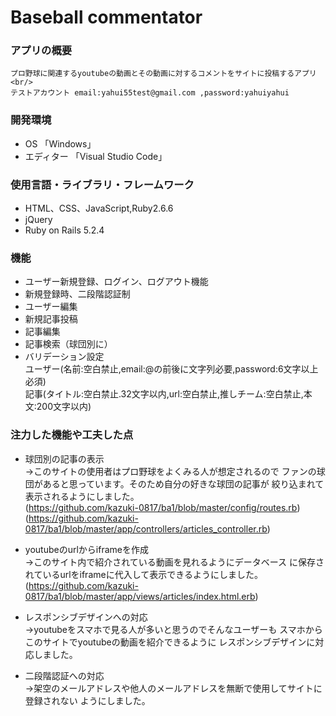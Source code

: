 # Baseball commentator

### アプリの概要
    プロ野球に関連するyoutubeの動画とその動画に対するコメントをサイトに投稿するアプリ<br/>
    テストアカウント email:yahui55test@gmail.com ,password:yahuiyahui

### 開発環境
* OS 「Windows」
* エディター 「Visual Studio Code」

### 使用言語・ライブラリ・フレームワーク
* HTML、CSS、JavaScript,Ruby2.6.6
* jQuery
* Ruby on Rails 5.2.4

### 機能
* ユーザー新規登録、ログイン、ログアウト機能
* 新規登録時、二段階認証制
* ユーザー編集
* 新規記事投稿
* 記事編集
* 記事検索（球団別に）
* バリデーション設定
        <br/>ユーザー(名前:空白禁止,email:@の前後に文字列必要,password:6文字以上必須)
        <br/>記事(タイトル:空白禁止.32文字以内,url:空白禁止,推しチーム:空白禁止,本文:200文字以内)  

### 注力した機能や工夫した点
* 球団別の記事の表示<br/>→このサイトの使用者はプロ野球をよくみる人が想定されるので
    ファンの球団があると思っています。そのため自分の好きな球団の記事が
    絞り込まれて表示されるようにしました。<br/>
    (https://github.com/kazuki-0817/ba1/blob/master/config/routes.rb)<br/>
    (https://github.com/kazuki-0817/ba1/blob/master/app/controllers/articles_controller.rb)
* youtubeのurlからiframeを作成<br/>→このサイト内で紹介されている動画を見れるようにデータベース
    に保存されているurlをiframeに代入して表示できるようにしました。<br/>
    (https://github.com/kazuki-0817/ba1/blob/master/app/views/articles/index.html.erb)

* レスポンシブデザインへの対応<br/>→youtubeをスマホで見る人が多いと思うのでそんなユーザーも
    スマホからこのサイトでyoutubeの動画を紹介できるように
    レスポンシブデザインに対応しました。
* 二段階認証への対応<br/>→架空のメールアドレスや他人のメールアドレスを無断で使用してサイトに登録されない
ようにしました。
